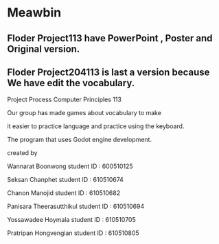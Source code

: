 # Meawbin
## Floder Project113 have PowerPoint , Poster and Original version.
## Floder Project204113 is last a version because We have edit the vocabulary.
Project Process Computer Principles 113

Our group has made games about vocabulary to make 

it easier to practice language and practice using the keyboard.

The program that uses Godot engine development.

created by

Wannarat    Boonwong        student ID : 600510125

Seksan      Chanphet        student ID : 610510674

Chanon      Manojid         student ID : 610510682

Panisara    Theerasutthikul student ID : 610510694

Yossawadee  Hoymala         student ID : 610510705

Pratripan   Hongvengian     student ID : 610510805


